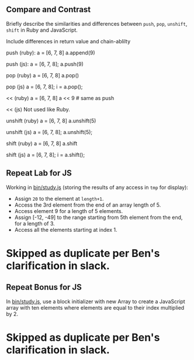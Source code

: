 ## Compare and Contrast ##

Briefly describe the similarities and differences between `push`, `pop`,
`unshift`, `shift` in Ruby and JavaScript.

Include differences in return value and chain-ablilty

push (ruby):
a = [6, 7, 8]
a.append(9)

push (js):
a = [6, 7, 8];
a.push(9)

pop (ruby)
a = [6, 7, 8]
a.pop()

pop (js)
a = [6, 7, 8];
i = a.pop();

<< (ruby)
a = [6, 7, 8]
a << 9 # same as push

<< (js)
Not used like Ruby.

unshift (ruby)
a = [6, 7, 8]
a.unshift(5)

unshift (js)
a = [6, 7, 8];
a.unshift(5);

shift (ruby)
a = [6, 7, 8]
a.shift

shift (js)
a = [6, 7, 8];
i = a.shift();

## Repeat Lab for JS ##

Working in [bin/study.js](bin/study.js) (storing the results of any access in `tmp`
for display):

-   Assign `20` to the element at `length+1`.
-   Access the 3rd element from the end of an array length of 5.
-   Access element 9 for a length of 5 elements.
-   Assign [-12, -49] to the range starting from 5th element from the end,
    for a length of 3.
-   Access all the elements starting at index 1.

# Skipped as duplicate per Ben's clarification in slack.

## Repeat Bonus for JS ##

In [bin/study.js](bin/study.js), use a block initializer with new Array to create a
JavaScript array with ten elements where elements are equal to their index
multiplied by 2.

# Skipped as duplicate per Ben's clarification in slack.
